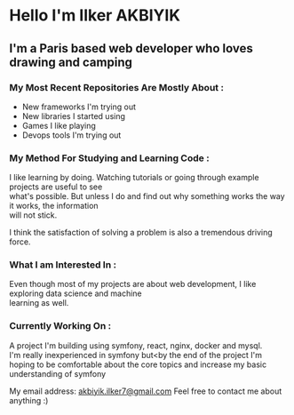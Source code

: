 # Hello I'm Ilker AKBIYIK
## I'm a Paris based web developer who loves drawing and camping
### My Most Recent Repositories Are Mostly About :
* New frameworks I'm trying out
* New libraries I started using
* Games I like playing
* Devops tools I'm trying out

### My Method For Studying and Learning Code :
I like learning by doing. Watching tutorials or going through example projects are useful to see <br>
what's possible. But unless I do and find out why something works the way it works, the information <br>
will not stick.

I think the satisfaction of solving a problem is also a tremendous driving force. 

### What I am Interested In :
Even though most of my projects are about web development, I like exploring data science and machine <br>
learning as well. 

### Currently Working On :
A project I'm building using symfony, react, nginx, docker and mysql. <br>
I'm really inexperienced in symfony but<by the end of the project I'm hoping to be comfortable about the
core topics and increase my basic understanding of symfony


My email address: akbiyik.ilker7@gmail.com
Feel free to contact me about anything :)
